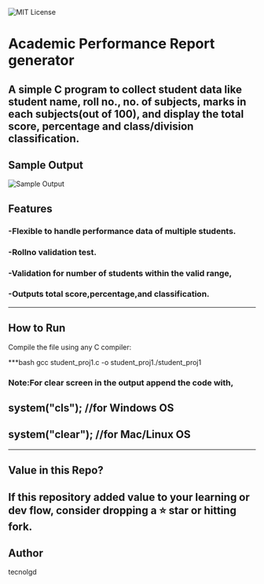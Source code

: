 ![MIT License](https://img.shields.io/github/license/tecnolgd/ACADEMIC-PERFORMANCE_GEN?style=flat)


# Academic Performance  Report generator


A simple C program to collect student data like student name, roll no., no. of subjects, marks in each subjects(out of 100), and display the total score, percentage and  class/division classification.
--------------
##  Sample Output

![Sample Output](./screenshots/academic_report_output.png)


## Features
### -Flexible to handle performance data of multiple students.
### -Rollno validation test.
### -Validation for number of students  within the valid range,
### -Outputs **total score**,**percentage**,and **classification**.
--------------

## How to Run
Compile the file using any C compiler:

***bash
gcc student_proj1.c -o student_proj1./student_proj1

### Note:For clear screen in the output append the code with,
## system("cls");   //for Windows OS
## system("clear"); //for Mac/Linux OS
--------------
## Value in this Repo?
If this repository added value to your learning or dev flow, consider dropping a **⭐ star** or hitting **fork**.
--------------

## Author
tecnolgd